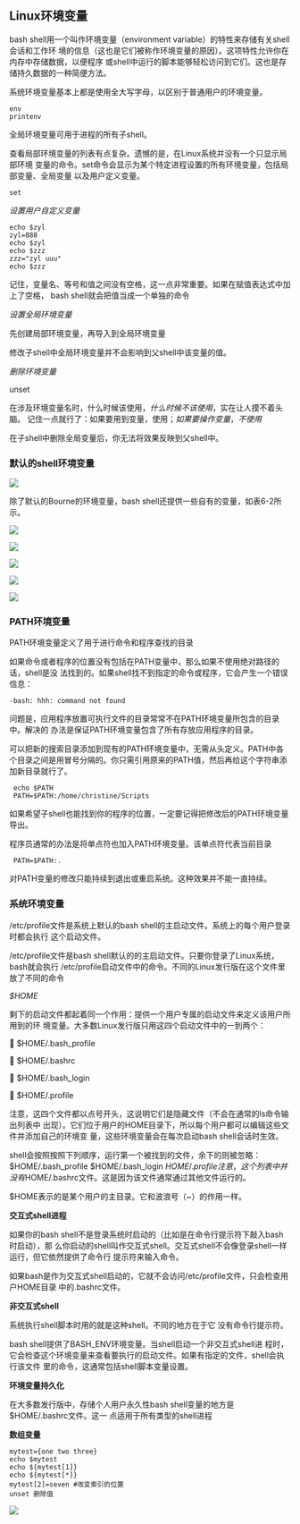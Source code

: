 ## Linux环境变量

bash shell用一个叫作环境变量（environment variable）的特性来存储有关shell会话和工作环 境的信息（这也是它们被称作环境变量的原因）。这项特性允许你在内存中存储数据，以便程序 或shell中运行的脚本能够轻松访问到它们。这也是存储持久数据的一种简便方法。 

系统环境变量基本上都是使用全大写字母，以区别于普通用户的环境变量。 

```shell
env
printenv
```

全局环境变量可用于进程的所有子shell。 

查看局部环境变量的列表有点复杂。遗憾的是，在Linux系统并没有一个只显示局部环境 变量的命令。set命令会显示为某个特定进程设置的所有环境变量，包括局部变量、全局变量 以及用户定义变量。 

```shell
set
```

*设置用户自定义变量*

```shell
echo $zyl
zyl=888
echo $zyl
echo $zzz
zzz="zyl uuu"
echo $zzz
```

记住，变量名、等号和值之间没有空格，这一点非常重要。如果在赋值表达式中加上了空格， bash  shell就会把值当成一个单独的命令

*设置全局环境变量*

先创建局部环境变量，再导入到全局环境变量

修改子shell中全局环境变量并不会影响到父shell中该变量的值。 

*删除环境变量*

unset

在涉及环境变量名时，什么时候该使用$，什么时候不该使用$，实在让人摸不着头脑。 记住一点就行了：如果要用到变量，使用$；如果要操作变量，不使用$

在子shell中删除全局变量后，你无法将效果反映到父shell中。 

### 默认的shell环境变量

![](https://github.com/zyl-fun/pic/blob/master/%E4%BC%81%E4%B8%9A%E5%BE%AE%E4%BF%A1%E6%88%AA%E5%9B%BE_20200624151133.png?raw=true)

除了默认的Bourne的环境变量，bash shell还提供一些自有的变量，如表6-2所示。 

![](https://github.com/zyl-fun/pic/blob/master/%E4%BC%81%E4%B8%9A%E5%BE%AE%E4%BF%A1%E6%88%AA%E5%9B%BE_20200624151414.png?raw=true)

![](https://github.com/zyl-fun/pic/blob/master/%E4%BC%81%E4%B8%9A%E5%BE%AE%E4%BF%A1%E6%88%AA%E5%9B%BE_20200624151423.png?raw=true)

![](https://github.com/zyl-fun/pic/blob/master/%E4%BC%81%E4%B8%9A%E5%BE%AE%E4%BF%A1%E6%88%AA%E5%9B%BE_20200624151443.png?raw=true)

![](https://github.com/zyl-fun/pic/blob/master/%E4%BC%81%E4%B8%9A%E5%BE%AE%E4%BF%A1%E6%88%AA%E5%9B%BE_20200624151456.png?raw=true)

![](https://github.com/zyl-fun/pic/blob/master/%E4%BC%81%E4%B8%9A%E5%BE%AE%E4%BF%A1%E6%88%AA%E5%9B%BE_20200624152058.png?raw=true)

### PATH环境变量

PATH环境变量定义了用于进行命令和程序查找的目录

如果命令或者程序的位置没有包括在PATH变量中，那么如果不使用绝对路径的话，shell是没 法找到的。如果shell找不到指定的命令或程序，它会产生一个错误信息： 

```shell
-bash: hhh: command not found
```

问题是，应用程序放置可执行文件的目录常常不在PATH环境变量所包含的目录中。解决的 办法是保证PATH环境变量包含了所有存放应用程序的目录。 

可以把新的搜索目录添加到现有的PATH环境变量中，无需从头定义。PATH中各个目录之间是用冒号分隔的。你只需引用原来的PATH值，然后再给这个字符串添加新目录就行了。

```shell
 echo $PATH 
 PATH=$PATH:/home/christine/Scripts 
```

 如果希望子shell也能找到你的程序的位置，一定要记得把修改后的PATH环境变量导出。 

程序员通常的办法是将单点符也加入PATH环境变量。该单点符代表当前目录

```shell
 PATH=$PATH:. 
```

对PATH变量的修改只能持续到退出或重启系统。这种效果并不能一直持续。

### 系统环境变量

/etc/profile文件是系统上默认的bash shell的主启动文件。系统上的每个用户登录时都会执行 这个启动文件。 

/etc/profile文件是bash shell默认的的主启动文件。只要你登录了Linux系统，bash就会执行 /etc/profile启动文件中的命令。不同的Linux发行版在这个文件里放了不同的命令

*$HOME*

剩下的启动文件都起着同一个作用：提供一个用户专属的启动文件来定义该用户所用到的环 境变量。大多数Linux发行版只用这四个启动文件中的一到两个： 

 $HOME/.bash_profile 

 $HOME/.bashrc 

 $HOME/.bash_login 

 $HOME/.profile 

注意，这四个文件都以点号开头，这说明它们是隐藏文件（不会在通常的ls命令输出列表中 出现）。它们位于用户的HOME目录下，所以每个用户都可以编辑这些文件并添加自己的环境变 量，这些环境变量会在每次启动bash shell会话时生效。

shell会按照按照下列顺序，运行第一个被找到的文件，余下的则被忽略： 
$HOME/.bash_profile $HOME/.bash_login $HOME/.profile 注意，这个列表中并没有$HOME/.bashrc文件。这是因为该文件通常通过其他文件运行的。 

$HOME表示的是某个用户的主目录。它和波浪号（~）的作用一样。 

**交互式shell进程**

如果你的bash shell不是登录系统时启动的（比如是在命令行提示符下敲入bash时启动），那 么你启动的shell叫作交互式shell。交互式shell不会像登录shell一样运行，但它依然提供了命令行 提示符来输入命令。 

如果bash是作为交互式shell启动的，它就不会访问/etc/profile文件，只会检查用户HOME目录 中的.bashrc文件。 

**非交互式shell**

系统执行shell脚本时用的就是这种shell。不同的地方在于它 没有命令行提示符。

bash shell提供了BASH_ENV环境变量。当shell启动一个非交互式shell进 程时，它会检查这个环境变量来查看要执行的启动文件。如果有指定的文件，shell会执行该文件 里的命令，这通常包括shell脚本变量设置。

**环境变量持久化**

在大多数发行版中，存储个人用户永久性bash shell变量的地方是$HOME/.bashrc文件。这一 点适用于所有类型的shell进程

**数组变量**

```shell
mytest={one two three}
echo $mytest
echo ${mytest[1]}
echo ${mytest[*]}
mytest[2]=seven #改变索引的位置
unset 删除值
```



![](https://github.com/zyl-fun/pic/blob/master/%E9%A3%9F%E5%B1%8E%E5%95%A6%E4%BD%A0.gif?raw=true)